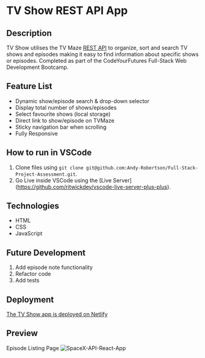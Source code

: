 # TV Show REST API App

## Description

TV Show utilises the TV Maze [REST API](https://www.tvmaze.com) to organize, sort and search TV shows and episodes making it easy to find information about specific shows or episodes. Completed as part of the CodeYourFutures Full-Stack Web Development Bootcamp.

## Feature List
- Dynamic show/episode search & drop-down selector
- Display total number of shows/episodes
- Select favourite shows (local storage)
- Direct link to show/episode on TVMaze
- Sticky navigation bar when scrolling
- Fully Responsive

## How to run in VSCode

1. Clone files using `git clone git@github.com:Andy-Robertson/Full-Stack-Project-Assessment.git`.
2. Go Live inside VSCode using the [Live Server] (https://github.com/ritwickdey/vscode-live-server-plus-plus).

## Technologies

- HTML
- CSS
- JavaScript

## Future Development

1. Add episode note functionality
2. Refactor code
3. Add tests

## Deployment

[The TV Show app is deployed on Netlify](https://cyf-andy-robertson-tv.netlify.app/)

## Preview

Episode Listing Page
![SpaceX-API-React-App](https://andy-robertson.dev/static/media/tvshow.5958eda5.png)


